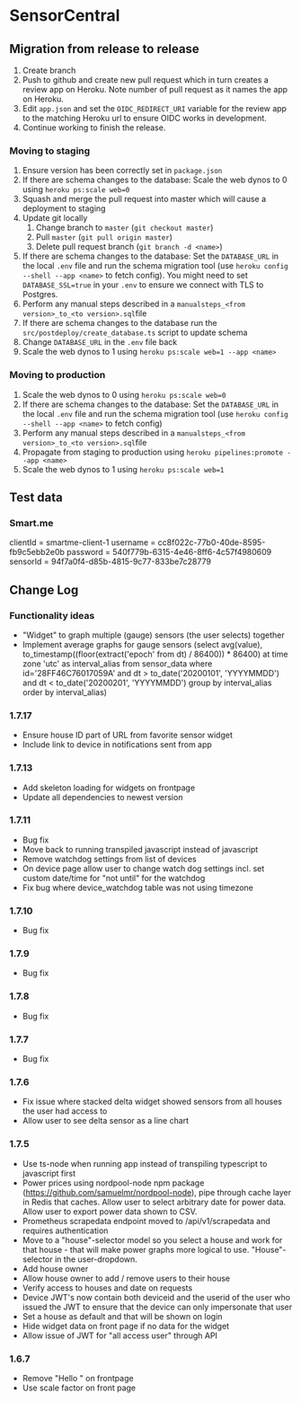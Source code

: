 # SensorCentral

## Migration from release to release

1. Create branch
2. Push to github and create new pull request which in turn creates a review app on Heroku. Note number of pull request as it names the app on Heroku.
3. Edit `app.json` and set the `OIDC_REDIRECT_URI` variable for the review app to the matching Heroku url to ensure OIDC works in development.
4. Continue working to finish the release.

### Moving to staging

1. Ensure version has been correctly set in `package.json`
2. If there are schema changes to the database: Scale the web dynos to 0 using `heroku ps:scale web=0`
3. Squash and merge the pull request into master which will cause a deployment to staging
4. Update git locally
   1. Change branch to `master` (`git checkout master`)
   2. Pull `master` (`git pull origin master`)
   3. Delete pull request branch (`git branch -d <name>`)
5. If there are schema changes to the database: Set the `DATABASE_URL` in the local `.env` file and run the schema migration tool (use `heroku config --shell --app <name>` to fetch config). You might need to set `DATABASE_SSL=true` in your `.env` to ensure we connect with TLS to Postgres.
6. Perform any manual steps described in a `manualsteps_<from version>_to_<to version>.sql`file
7. If there are schema changes to the database run the `src/postdeploy/create_database.ts` script to update schema
8. Change `DATABASE_URL` in the `.env` file back
9. Scale the web dynos to 1 using `heroku ps:scale web=1 --app <name>`

### Moving to production

1. Scale the web dynos to 0 using `heroku ps:scale web=0`
2. If there are schema changes to the database: Set the `DATABASE_URL` in the local `.env` file and run the schema migration tool (use `heroku config --shell --app <name>` to fetch config)
3. Perform any manual steps described in a `manualsteps_<from version>_to_<to version>.sql`file
4. Propagate from staging to production using `heroku pipelines:promote --app <name>`
5. Scale the web dynos to 1 using `heroku ps:scale web=1`

## Test data

### Smart.me

clientId = smartme-client-1
username = cc8f022c-77b0-40de-8595-fb9c5ebb2e0b
password = 540f779b-6315-4e46-8ff6-4c57f4980609
sensorId = 94f7a0f4-d85b-4815-9c77-833be7c28779

## Change Log

### Functionality ideas

- "Widget" to graph multiple (gauge) sensors (the user selects) together
- Implement average graphs for gauge sensors (select avg(value), to_timestamp((floor(extract('epoch' from dt) / 86400)) \* 86400) at time zone 'utc' as interval_alias from sensor_data where id='28FF46C76017059A' and dt > to_date('20200101', 'YYYYMMDD') and dt < to_date('20200201', 'YYYYMMDD') group by interval_alias order by interval_alias)

### 1.7.17

- Ensure house ID part of URL from favorite sensor widget
- Include link to device in notifications sent from app

### 1.7.13

- Add skeleton loading for widgets on frontpage
- Update all dependencies to newest version

### 1.7.11

- Bug fix
- Move back to running transpiled javascript instead of javascript
- Remove watchdog settings from list of devices
- On device page allow user to change watch dog settings incl. set custom date/time for "not until" for the watchdog
- Fix bug where device_watchdog table was not using timezone

### 1.7.10

- Bug fix

### 1.7.9

- Bug fix

### 1.7.8

- Bug fix

### 1.7.7

- Bug fix

### 1.7.6

- Fix issue where stacked delta widget showed sensors from all houses the user had access to
- Allow user to see delta sensor as a line chart

### 1.7.5

- Use ts-node when running app instead of transpiling typescript to javascript first
- Power prices using nordpool-node npm package (https://github.com/samuelmr/nordpool-node), pipe through cache layer in Redis that caches. Allow user to select arbitrary date for power data. Allow user to export power data shown to CSV.
- Prometheus scrapedata endpoint moved to /api/v1/scrapedata and requires authentication
- Move to a "house"-selector model so you select a house and work for that house - that will make power graphs more logical to use. "House"-selector in the user-dropdown.
- Add house owner
- Allow house owner to add / remove users to their house
- Verify access to houses and date on requests
- Device JWT's now contain both deviceid and the userid of the user who issued the JWT to ensure that the device can only impersonate that user
- Set a house as default and that will be shown on login
- Hide widget data on front page if no data for the widget
- Allow issue of JWT for "all access user" through API

### 1.6.7

- Remove "Hello <name>" on frontpage
- Use scale factor on front page
